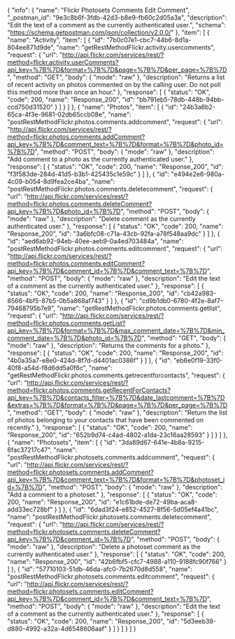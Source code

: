 {
  "info": {
    "name": "Flickr Photosets Comments Edit Comment",
    "_postman_id": "9e3c8b6f-3fdb-42d3-b8e9-fb60c2d05a3a",
    "description": "Edit the text of a comment as the currently authenticated user.",
    "schema": "https://schema.getpostman.com/json/collection/v2.0.0/"
  },
  "item": [
    {
      "name": "Activity",
      "item": [
        {
          "id": "7b0c07e1-cbc7-44b6-8d1a-804ee871d9de",
          "name": "getRestMethodFlickr.activity.usercomments",
          "request": {
            "url": "http://api.flickr.com/services/rest/?method=flickr.activity.userComments?api_key=%7B%7D&format=%7B%7D&page=%7B%7D&per_page=%7B%7D",
            "method": "GET",
            "body": {
              "mode": "raw"
            },
            "description": "Returns a list of recent activity on photos commented on by the calling user. Do not poll this method more than once an hour."
          },
          "response": [
            {
              "status": "OK",
              "code": 200,
              "name": "Response_200",
              "id": "bb791eb5-78db-448b-94bb-ccd750d31520"
            }
          ]
        }
      ]
    },
    {
      "name": "Photos",
      "item": [
        {
          "id": "24b3a6b2-65ca-4f3e-9681-02db65ccb08e",
          "name": "postRestMethodFlickr.photos.comments.addcomment",
          "request": {
            "url": "http://api.flickr.com/services/rest/?method=flickr.photos.comments.addComment?api_key=%7B%7D&comment_text=%7B%7D&format=%7B%7D&photo_id=%7B%7D",
            "method": "POST",
            "body": {
              "mode": "raw"
            },
            "description": "Add comment to a photo as the currently authenticated user."
          },
          "response": [
            {
              "status": "OK",
              "code": 200,
              "name": "Response_200",
              "id": "f3f583de-284d-41d5-b3b1-425435c1e59c"
            }
          ]
        },
        {
          "id": "e494e2e6-980a-4c09-b054-8d9fea2ce4ba",
          "name": "postRestMethodFlickr.photos.comments.deletecomment",
          "request": {
            "url": "http://api.flickr.com/services/rest/?method=flickr.photos.comments.deleteComment?api_key=%7B%7D&photo_id=%7B%7D",
            "method": "POST",
            "body": {
              "mode": "raw"
            },
            "description": "Delete comment as the currently authenticated user."
          },
          "response": [
            {
              "status": "OK",
              "code": 200,
              "name": "Response_200",
              "id": "3a6bfc08-c71a-43cb-92fa-a78f548aa9dc"
            }
          ]
        },
        {
          "id": "aed6ab92-94eb-40ee-aeb9-0a4ed703484a",
          "name": "postRestMethodFlickr.photos.comments.editcomment",
          "request": {
            "url": "http://api.flickr.com/services/rest/?method=flickr.photos.comments.editComment?api_key=%7B%7D&comment_id=%7B%7D&comment_text=%7B%7D",
            "method": "POST",
            "body": {
              "mode": "raw"
            },
            "description": "Edit the text of a comment as the currently authenticated user."
          },
          "response": [
            {
              "status": "OK",
              "code": 200,
              "name": "Response_200",
              "id": "cb42a983-8566-4bf5-87b5-0b5a868af743"
            }
          ]
        },
        {
          "id": "cd9b1db0-6780-4f2e-8af7-79468795b7e9",
          "name": "getRestMethodFlickr.photos.comments.getlist",
          "request": {
            "url": "http://api.flickr.com/services/rest/?method=flickr.photos.comments.getList?api_key=%7B%7D&format=%7B%7D&max_comment_date=%7B%7D&min_comment_date=%7B%7D&photo_id=%7B%7D",
            "method": "GET",
            "body": {
              "mode": "raw"
            },
            "description": "Returns the comments for a photo."
          },
          "response": [
            {
              "status": "OK",
              "code": 200,
              "name": "Response_200",
              "id": "4b0a35a7-e8e0-424d-8f7d-d4401ac0386f"
            }
          ]
        },
        {
          "id": "eb6e0f19-33f0-40f8-a54d-f8d6dd5a0f6c",
          "name": "getRestMethodFlickr.photos.comments.getrecentforcontacts",
          "request": {
            "url": "http://api.flickr.com/services/rest/?method=flickr.photos.comments.getRecentForContacts?api_key=%7B%7D&contacts_filter=%7B%7D&date_lastcomment=%7B%7D&extras=%7B%7D&format=%7B%7D&page=%7B%7D&per_page=%7B%7D",
            "method": "GET",
            "body": {
              "mode": "raw"
            },
            "description": "Return the list of photos belonging to your contacts that have been commented on recently."
          },
          "response": [
            {
              "status": "OK",
              "code": 200,
              "name": "Response_200",
              "id": "652b9d74-c4ad-4802-a1da-23c16aa28593"
            }
          ]
        }
      ]
    },
    {
      "name": "Photosets",
      "item": [
        {
          "id": "3da89d67-641e-4b8a-9215-6fac37217c47",
          "name": "postRestMethodFlickr.photosets.comments.addcomment",
          "request": {
            "url": "http://api.flickr.com/services/rest/?method=flickr.photosets.comments.addComment?api_key=%7B%7D&comment_text=%7B%7D&format=%7B%7D&photoset_id=%7B%7D",
            "method": "POST",
            "body": {
              "mode": "raw"
            },
            "description": "Add a comment to a photoset."
          },
          "response": [
            {
              "status": "OK",
              "code": 200,
              "name": "Response_200",
              "id": "e1c61bde-de72-49ba-aca8-add33ec728bf"
            }
          ]
        },
        {
          "id": "6dad3f24-e852-4527-8f56-5d05ef4a41bc",
          "name": "postRestMethodFlickr.photosets.comments.deletecomment",
          "request": {
            "url": "http://api.flickr.com/services/rest/?method=flickr.photosets.comments.deleteComment?api_key=%7B%7D&comment_id=%7B%7D",
            "method": "POST",
            "body": {
              "mode": "raw"
            },
            "description": "Delete a photoset comment as the currently authenticated user."
          },
          "response": [
            {
              "status": "OK",
              "code": 200,
              "name": "Response_200",
              "id": "42b6fbf5-cfc7-4988-a110-9188fc90f766"
            }
          ]
        },
        {
          "id": "57710103-51db-46da-afc0-7b2670d8d558",
          "name": "postRestMethodFlickr.photosets.comments.editcomment",
          "request": {
            "url": "http://api.flickr.com/services/rest/?method=flickr.photosets.comments.editComment?api_key=%7B%7D&comment_id=%7B%7D&comment_text=%7B%7D",
            "method": "POST",
            "body": {
              "mode": "raw"
            },
            "description": "Edit the text of a comment as the currently authenticated user."
          },
          "response": [
            {
              "status": "OK",
              "code": 200,
              "name": "Response_200",
              "id": "5d3eeb38-d880-4992-a32a-4d6548606aaf"
            }
          ]
        }
      ]
    }
  ]
}